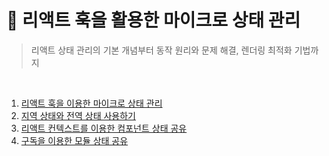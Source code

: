# 📔 리액트 훅을 활용한 마이크로 상태 관리

> 리액트 상태 관리의 기본 개념부터 동작 원리와 문제 해결, 렌더링 최적화 기법까지

<br/>

1. [리액트 훅을 이용한 마이크로 상태 관리](/리액트-훅을-활용한-마이크로-상태-관리/01_리액트_훅을_이용한_마이크로_상태_관리.md)
2. [지역 상태와 전역 상태 사용하기](/리액트-훅을-활용한-마이크로-상태-관리/02_지역_상태와_전역_상태_사용하기.md)
3. [리액트 컨텍스트를 이용한 컴포넌트 상태 공유](/리액트-훅을-활용한-마이크로-상태-관리/03_리액트_컨텍스트를_이용한_컴포넌트_상태_공유.md)
4. [구독을 이용한 모듈 상태 공유](/리액트-훅을-활용한-마이크로-상태-관리/04_구독을_이용한_모듈_상태_공유.md)

